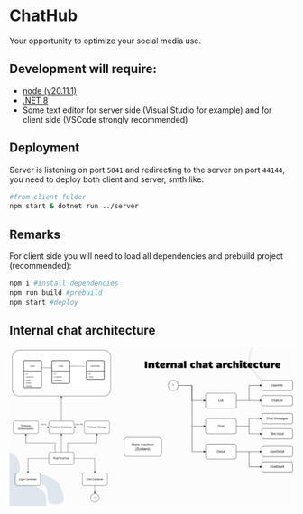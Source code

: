 # ChatHub

Your opportunity to optimize your social media use.

## Development will require:

- [node (v20.11.1)](https://nodejs.org/en/download)
- [.NET 8](https://dotnet.microsoft.com/en-us/download/dotnet/8.0)
- Some text editor for server side (Visual Studio for example) and for client side (VSCode strongly recommended)

## Deployment

Server is listening on port `5041` and redirecting to the server on port `44144`, you need to deploy both client and server, smth like:

```bash
#from client folder
npm start & dotnet run ../server
```


## Remarks

For client side you will need to load all dependencies and prebuild project (recommended):
```bash
npm i #install dependencies
npm run build #prebuild
npm start #deploy
```  

## Internal chat architecture
![alt text](image.png)